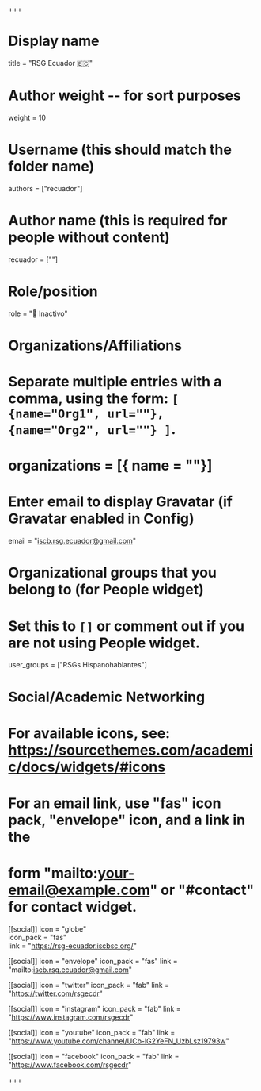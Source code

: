+++
# Display name
title = "RSG Ecuador 🇪🇨"

# Author weight -- for sort purposes
weight = 10

# Username (this should match the folder name)
authors = ["recuador"]

# Author name (this is required for people without content)
recuador = [""]

# Role/position
role = ":red_circle: Inactivo"

# Organizations/Affiliations
#   Separate multiple entries with a comma, using the form: `[ {name="Org1", url=""}, {name="Org2", url=""} ]`.
# organizations = [{ name = ""}]

# Enter email to display Gravatar (if Gravatar enabled in Config)
email = "iscb.rsg.ecuador@gmail.com"

# Organizational groups that you belong to (for People widget)
#   Set this to `[]` or comment out if you are not using People widget.
user_groups = ["RSGs Hispanohablantes"]

# Social/Academic Networking
# For available icons, see: https://sourcethemes.com/academic/docs/widgets/#icons
#   For an email link, use "fas" icon pack, "envelope" icon, and a link in the
#   form "mailto:your-email@example.com" or "#contact" for contact widget.

[[social]]
icon = "globe"        
icon_pack = "fas"      
link = "https://rsg-ecuador.iscbsc.org/"

[[social]]
  icon = "envelope"
  icon_pack = "fas"
  link = "mailto:iscb.rsg.ecuador@gmail.com"

  [[social]]
  icon = "twitter"
  icon_pack = "fab"
  link = "https://twitter.com/rsgecdr"

[[social]]
icon = "instagram"
icon_pack = "fab"
link = "https://www.instagram.com/rsgecdr"

[[social]]
icon = "youtube"
icon_pack = "fab"
link = "https://www.youtube.com/channel/UCb-lG2YeFN_UzbLsz19793w"

[[social]]
icon = "facebook"
icon_pack = "fab"
link = "https://www.facebook.com/rsgecdr"

+++